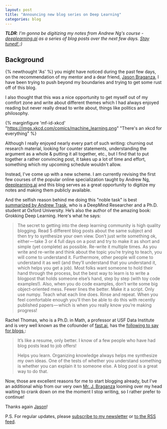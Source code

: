 ```yaml
---
layout: post
title: "Announcing new blog series on Deep Learning"
categories: blog
---
```


<i> **TLDR**: I'm gonna be digitizing my notes from Andrew Ng's course -
[deeplearning.ai][dl] as a series of blog posts over the next few days. [ Stay
tuned! ][feed] :) </i>

<!--more-->

## Background

{% newthought 'As' %} you might have noticed during the past few days, on the
recommendation of my mentor and a dear friend, [Jason Braganza][jason], I have
been trying to push beyond my boundaries and trying to get some rust off of this
blog.

I also thought that this was a nice opportunity to get myself out of my comfort
zone and write about different themes which I had always enjoyed reading but
never really dread to write about, things like politics and philosophy.

{% marginfigure 'mf-id-xkcd' "https://imgs.xkcd.com/comics/machine_learning.png"
"There's an xkcd for everything" %}

Although I really enjoyed nearly every part of such writing: churning out
research material, looking for counter statements, understanding the argument as
a whole & putting it all together, etc., but I find that to put together a
rather convincing post, it takes up a lot of time and effort, something which my
upcoming schedule wouldn't allow.

Instead, I've come up with a new scheme. I am currently revising the first few
courses of the popular online specialization taught by Andrew Ng,
[deeplearning.ai][dl] and this blog serves as a great opportunity to digitize my
notes and making them publicly available.

And the selfish reason behind me doing this "noble task" is best [summarized by 
Andrew Trask][andrew], who is a DeepMind Researcher and a Ph.D. student at
Oxford University. He’s also the author of the amazing book: Grokking Deep
Learning. Here's what he says:

>  The secret to getting into the deep learning community is high quality
>  blogging. Read 5 different blog posts about the same subject and then try to
>  synthesize your own view. Don’t just write something ok, either — take 3 or 4
>  full days on a post and try to make it as short and simple (yet complete) as
>  possible. Re-write it multiple times. As you write and re-write and think
>  about the topic you’re trying to teach, you will come to understand it.
>  Furthermore, other people will come to understand it as well (and they’ll
>  understand that you understand it, which helps you get a job). Most folks
>  want someone to hold their hand through the process, but the best way to
>  learn is to write a blogpost that holds someone else’s hand, step by step
>  (with toy code examples!). Also, when you do code examples, don’t write some
>  big object-oriented mess. Fewer lines the better. Make it a script. Only use
>  numpy. Teach what each line does. Rinse and repeat. When you feel comfortable
>  enough you’ll then be able to do this with recently published papers — which
>  is when you really know you’re making progress!

Rachel Thomas, who is a Ph.D. in Math, a professor at USF Data Institute and is
very well known as the cofounder of [fast.ai][fastai], has the [ following to say
for blogs ][rachel]:

> It’s like a resume, only better. I know of a few people who have had blog
> posts lead to job offers!
>
> Helps you learn. Organizing knowledge always helps me synthesize my own ideas.
> One of the tests of whether you understand something is whether you can
> explain it to someone else. A blog post is a great way to do that.

Now, those are excellent reasons for me to start blogging already, but I've an
additional whip from our very own [Mr. J. Braganza][jason] looming over my head
waiting to crank down on me the moment I stop writing, so I rather prefer to
continue!

Thanks again [Jason][jason]! 

P.S. For regular updates, please [subscribe to my newsletter][newsletter] or [to
the RSS feed][feed].

[dl]: https://deeplearning.ai
[feed]: http://localhost:4000/feed.xml
[jason]: https://janusworx.com/
[andrew]: https://hackernoon.com/interview-with-deep-learning-researcher-and-leader-of-openmined-andrew-trask-77cd33570a8c
[fastai]: https://fast.ai
[rachel]: https://medium.com/@racheltho/why-you-yes-you-should-blog-7d2544ac1045
[newsletter]: /newsletter
